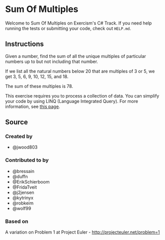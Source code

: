 # Sum Of Multiples

Welcome to Sum Of Multiples on Exercism's C# Track.
If you need help running the tests or submitting your code, check out `HELP.md`.

## Instructions

Given a number, find the sum of all the unique multiples of particular numbers up to
but not including that number.

If we list all the natural numbers below 20 that are multiples of 3 or 5,
we get 3, 5, 6, 9, 10, 12, 15, and 18.

The sum of these multiples is 78.
 
This exercise requires you to process a collection of data. You can simplify your code by using LINQ (Language Integrated Query).
For more information, see [this page](https://docs.microsoft.com/en-us/dotnet/articles/standard/using-linq).

## Source

### Created by

- @jwood803

### Contributed to by

- @bressain
- @duffn
- @ErikSchierboom
- @FridaTveit
- @j2jensen
- @kytrinyx
- @robkeim
- @wolf99

### Based on

A variation on Problem 1 at Project Euler - http://projecteuler.net/problem=1